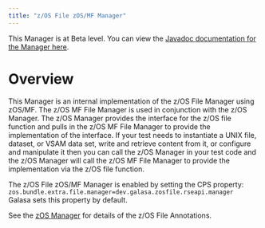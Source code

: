 ```yaml
---
title: "z/OS File zOS/MF Manager"
---
```


This Manager is at Beta level. You can view the <a href="https://javadoc.galasa.dev/overview-summary.html">Javadoc documentation for the Manager here</a>.<br>


# <a name="overview"></a>Overview
This Manager is an internal implementation of the z/OS File Manager using zOS/MF. The z/OS MF File Manager  is used in conjunction with the z/OS Manager. The z/OS Manager provides the interface for the z/OS file  function and pulls in the z/OS MF File Manager to provide the implementation of the interface. If your  test needs to instantiate a UNIX file, dataset, or VSAM data set, write and retrieve content from it,  or configure and manipulate it then you can call the z/OS Manager in your test code and the z/OS Manager  will call the z/OS MF File Manager to provide the implementation via the z/OS file function.  <p> The z/OS File zOS/MF Manager is enabled by setting the CPS property:<br> <code>zos.bundle.extra.file.manager=dev.galasa.zosfile.rseapi.manager</code><br> Galasa sets this property by default. <p>  See the <a href="/docs/managers/zos-manager">zOS Manager</a> for details of the z/OS File Annotations.





